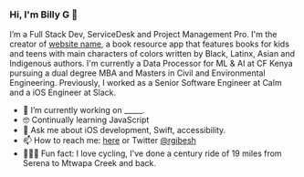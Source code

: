 
### Hi, I'm Billy G 👋

I’m a Full Stack Dev, ServiceDesk and Project Management Pro. I'm the creator of [website name](site.com), a book resource app that features books for kids and teens with main characters of colors written by Black, Latinx, Asian and Indigenous authors. I'm currently a Data Processor for ML & AI at CF Kenya pursuing a dual degree MBA and Masters in Civil and Environmental Engineering. Previously, I worked as a Senior Software Engineer at Calm and a iOS Engineer at Slack. 

- 📱  I’m currently working on _____.
- 🤓  Continually learning JavaScript 
- 💬  Ask me about iOS development, Swift, accessibility.
- 📫  How to reach me: [here](https://bit.ly/3H89O4s) or Twitter [@rgibesh](twitter.com/rgibesh)
- 🚴🏽‍♀️  Fun fact: I love cycling, I've done a century ride of 19 miles from Serena to Mtwapa Creek and back.



